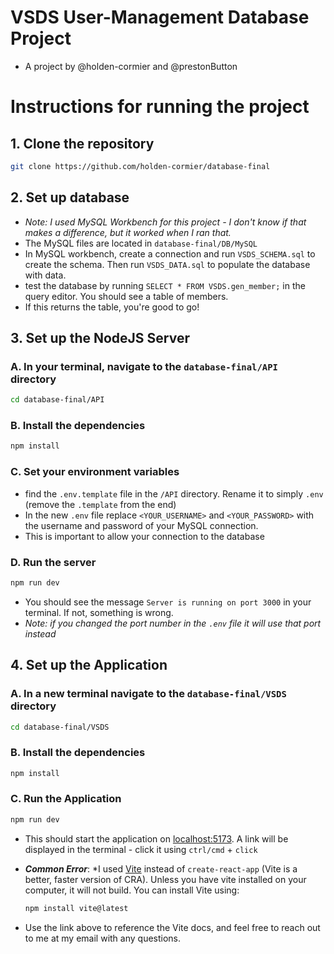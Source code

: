 # VSDS User-Management Database Project
  - A project by @holden-cormier and @prestonButton

# Instructions for running the project

## 1. Clone the repository

```bash
git clone https://github.com/holden-cormier/database-final
```

## 2. Set up database
 - *Note: I used MySQL Workbench for this project - I don't know if that makes a difference, but it worked when I ran that.*
 - The MySQL files are located in `database-final/DB/MySQL`
 - In MySQL workbench, create a connection and run `VSDS_SCHEMA.sql` to create the schema. Then run `VSDS_DATA.sql` to populate the database with data.
 - test the database by running `SELECT * FROM VSDS.gen_member;` in the query editor. You should see a table of members.
 - If this returns the table, you're good to go!

## 3. Set up the NodeJS Server

### **A**. In your terminal, navigate to the `database-final/API` directory

```bash
cd database-final/API
```
### **B**. Install the dependencies

```bash
npm install
```
### **C**. Set your environment variables
  - find the `.env.template` file in the `/API` directory. Rename it to simply `.env` (remove the `.template` from the end)
  - In the new `.env` file replace `<YOUR_USERNAME>` and `<YOUR_PASSWORD>` with the username and password of your MySQL connection.
  - This is important to allow your connection to the database

### **D**. Run the server

```bash
npm run dev
```
  - You should see the message `Server is running on port 3000` in your terminal. If not, something is wrong. 
  - *Note: if you changed the port number in the `.env` file it will use that port instead*

## 4. Set up the Application

### **A**. In a new terminal navigate to the `database-final/VSDS` directory

```bash
cd database-final/VSDS
```

### **B**. Install the dependencies

```bash
npm install
```

### **C**. Run the Application

```bash
npm run dev
```

- This should start the application on [localhost:5173](http://localhost:5173). A link will be displayed in the terminal - click it using `ctrl/cmd` + `click`

- ***Common Error***: *I used [Vite](https://v3.vitejs.dev/guide/) instead of `create-react-app` (Vite is a better, faster version of CRA). Unless you have vite installed on your computer, it will not build. You can install Vite using:

  ```bash
  npm install vite@latest
  ```
- Use the link above to reference the Vite docs, and feel free to reach out to me at my email with any questions.